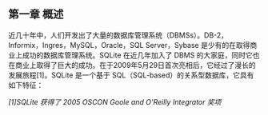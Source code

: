 ## 第一章 概述

近几十年中，人们开发出了大量的数据库管理系统（DBMSs）。DB-2，Informix，Ingres，MySQL，Oracle，SQL Server，Sybase 是少有的在取得商业上成功的数据库管理系统。SQLite 在近几年加入了 DBMS 的大家庭，同时它也在商业上取得了巨大的成功。在于2009年5月29日首次亮相后，它经过了漫长的发展旅程[1]。SQLite 是一个基于 SQL（SQL-based）的关系型数据库，它具有如下特征：

*[1]SQLite 获得了 2005 OSCON Goole and O'Reilly Integrator 奖项* 